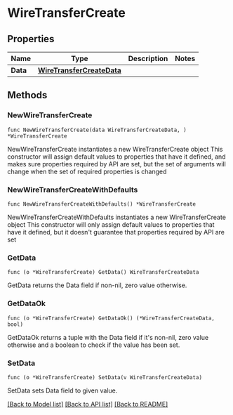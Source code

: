 # WireTransferCreate

## Properties

Name | Type | Description | Notes
------------ | ------------- | ------------- | -------------
**Data** | [**WireTransferCreateData**](WireTransferCreateData.md) |  | 

## Methods

### NewWireTransferCreate

`func NewWireTransferCreate(data WireTransferCreateData, ) *WireTransferCreate`

NewWireTransferCreate instantiates a new WireTransferCreate object
This constructor will assign default values to properties that have it defined,
and makes sure properties required by API are set, but the set of arguments
will change when the set of required properties is changed

### NewWireTransferCreateWithDefaults

`func NewWireTransferCreateWithDefaults() *WireTransferCreate`

NewWireTransferCreateWithDefaults instantiates a new WireTransferCreate object
This constructor will only assign default values to properties that have it defined,
but it doesn't guarantee that properties required by API are set

### GetData

`func (o *WireTransferCreate) GetData() WireTransferCreateData`

GetData returns the Data field if non-nil, zero value otherwise.

### GetDataOk

`func (o *WireTransferCreate) GetDataOk() (*WireTransferCreateData, bool)`

GetDataOk returns a tuple with the Data field if it's non-nil, zero value otherwise
and a boolean to check if the value has been set.

### SetData

`func (o *WireTransferCreate) SetData(v WireTransferCreateData)`

SetData sets Data field to given value.



[[Back to Model list]](../README.md#documentation-for-models) [[Back to API list]](../README.md#documentation-for-api-endpoints) [[Back to README]](../README.md)


